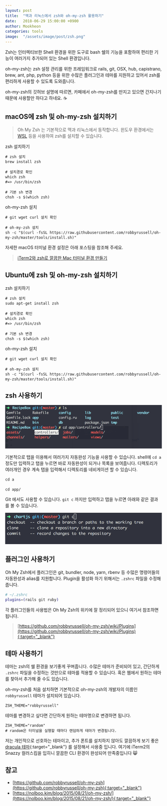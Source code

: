```yaml
---
layout: post
title:  "맥과 리눅스에서 zsh와 oh-my-zsh 활용하기"
date:   2018-06-29 15:00:00 +0900
author: Mookheon
categories: tools
image:  "/assets/image/post/zsh.png"
---
```




Zsh는 인터렉티브한 Shell 환경을 위한 도구로 bash 쉘의 기능을 포함하여 편리한 기능이 여러가지 추가되어 있는 Shell 환경입니다.

oh-my-zsh는 zsh 설정 관리를 위한 프레임워크로 rails, git, OSX, hub, capistrano, brew, ant, php, python 등을 위한 수많은 플러그인과 테마를 지원하고 있어서 zsh를 편리하게 사용할 수 있도록 도와줍니다.

oh-my-zsh의 깃허브 설명에 따르면, 카페에서 oh-my-zsh를 만지고 있으면 간지나기 때문에 사용할만 하다고 하네요. :coffee:



## macOS에 zsh 및 oh-my-zsh 설치하기

> Oh My Zsh 는 기본적으로 맥과 리눅스에서 동작합니다. 윈도우 환경에서는 [WSL][wsl] 등을 사용하여 zsh를 설치할 수 있습니다.



zsh 설치하기

```shell
# zsh 설치
brew install zsh

# 설치경로 확인
which zsh
#=> /usr/bin/zsh

# 기본 sh 변경
chsh -s $(which zsh)
```



oh-my-zsh 설치

```shell
# git wget curl 설치 확인

# oh-my-zsh 설치
sh -c "$(curl -fsSL https://raw.githubusercontent.com/robbyrussell/oh-my-zsh/master/tools/install.sh)"
```



자세한 macOS 터미널 환경 설정은 아래 포스팅을 참조해 주세요.

> [iTerm2와 zsh로 깔끔한 Mac 터미널 환경 만들기](/posts/tools/mac-cli-with-iterm2-zsh)



## Ubuntu에 zsh 및 oh-my-zsh 설치하기

zsh 설치하기

```shell
# zsh 설치
sudo apt-get install zsh

# 설치경로 확인
which zsh
#=> /usr/bin/zsh

# 기본 sh 변경
chsh -s $(which zsh)
```



oh-my-zsh 설치

```shell
# git wget curl 설치 확인

# oh-my-zsh 설치
sh -c "$(curl -fsSL https://raw.githubusercontent.com/robbyrussell/oh-my-zsh/master/tools/install.sh)"
```



## zsh 사용하기

![zsh](/assets/image/post/iterm2.png)

기본적으로 탭을 이용해서 여러가지 자동완성 기능을 사용할 수 있습니다. shell에 `cd a` 정도만 입력하고 탭을 누르면 바로 자동완성이 되거나 목록을 보여줍니다. 디렉토리가 여러개인 경우 계속 탭을 입력해서 디렉토리를 네비게이션 할 수 있습니다.

```shell
cd a

cd app/
```



Git 에서도 사용할 수 있습니다. `git c` 까지만 입력하고 탭을 누르면 아래와 같은 결과를 볼 수 있습니다.

![zsh](/assets/image/post/zsh.png)



## 플러그인 사용하기

Oh My Zsh에서 플러그인은 git, bundler, node, yarn, rbenv 등 수많은 명령어들의 자동완성과 alias를 지원합니다. Plugin을 활성화 하기 위해서는 `.zshrc` 파일을 수정해 줍니다.

```sh
# ~/.zshrc
plugins=(rails git ruby)
```

각 플러그인들의 사용법은 Oh My Zsh의 위키에 잘 정리되어 있으니 여기서 참조하면 됩니다.

> [https://github.com/robbyrussell/oh-my-zsh/wiki/Plugins](https://github.com/robbyrussell/oh-my-zsh/wiki/Plugins){:target="_blank"}





## 테마 사용하기

테마는 zsh의 쉘 환경을 보기좋게 꾸며줍니다. 수많은 테마가 준비되어 있고, 간단하게 `.zshrc` 파일을 수정하는 것만으로 테마를 적용할 수 있습니다. 혹은 웹에서 원하는 테마를 찾아서 추가해 줄 수도 있습니다.

oh-my-zsh를 처음 설치하면 기본적으로 oh-my-zsh의 개발자의 이름인 `robbyrussell` 테마가 설치되어 있습니다.

```shell
ZSH_THEME="robbyrussell"
```



테마를 변경하고 싶다면 간단하게 원하는 테마명으로 변경하면 됩니다.

```shell
ZSH_THEME="random"  
# random은 터미널을 실행할 때마다 랜덤하게 테마가 변경됩니다.
```



저는 개인적으로 선호하는 테마이고, 추가 폰트를 설치하지 않아도 깔끔하게 보기 좋은 [dracula 테마](https://draculatheme.com/zsh/){:target="_blank"} 를 설정해서 사용중 입니다. 여기에 iTerm2의 Snazzy 컬러스킴을 입히니 깔끔한 CLI 환경이 완성되어 만족중입니다 :smile_cat:



## 참고

- [https://github.com/robbyrussell/oh-my-zsh](https://github.com/robbyrussell/oh-my-zsh){:target="_blank"}
- [https://nolboo.kim/blog/2015/08/21/oh-my-zsh/](https://nolboo.kim/blog/2015/08/21/oh-my-zsh/){:target="_blank"}





[wsl]: /posts/tools/windows-subsystem-linux

